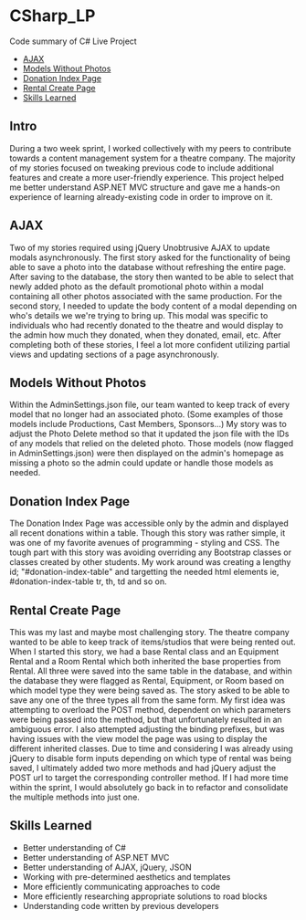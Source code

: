 # CSharp_LP
Code summary of C# Live Project

 * [AJAX](#ajax)
 * [Models Without Photos](#models-without-photos)
 * [Donation Index Page](#donation-index-page)
 * [Rental Create Page](#rental-create-page)
 * [Skills Learned](#skills-learned)

## Intro
During a two week sprint, I worked collectively with my peers to contribute towards a content management system for a theatre company. The majority of my stories focused on tweaking previous code to include additional features and create a more user-friendly experience. This project helped me better understand ASP.NET MVC structure and gave me a hands-on experience of learning already-existing code in order to improve on it.

## AJAX
Two of my stories required using jQuery Unobtrusive AJAX to update modals asynchronously. The first story asked for the functionality of being able to save a photo into the database without refreshing the entire page. After saving to the database, the story then wanted to be able to select that newly added photo as the default promotional photo within a modal containing all other photos associated with the same production. For the second story, I needed to update the body content of a modal depending on who's details we we're trying to bring up. This modal was specific to individuals who had recently donated to the theatre and would display to the admin how much they donated, when they donated, email, etc. After completing both of these stories, I feel a lot more confident utilizing partial views and updating sections of a page asynchronously.

## Models Without Photos
Within the AdminSettings.json file, our team wanted to keep track of every model that no longer had an associated photo. (Some examples of those models include Productions, Cast Members, Sponsors...) My story was to adjust the Photo Delete method so that it updated the json file with the IDs of any models that relied on the deleted photo. Those models (now flagged in AdminSettings.json) were then displayed on the admin's homepage as missing a photo so the admin could update or handle those models as needed.

## Donation Index Page
The Donation Index Page was accessible only by the admin and displayed all recent donations within a table. Though this story was rather simple, it was one of my favorite avenues of programming - styling and CSS. The tough part with this story was avoiding overriding any Bootstrap classes or classes created by other students. My work around was creating a lengthy id; "#donation-index-table" and targetting the needed html elements ie, #donation-index-table tr, th, td and so on.

## Rental Create Page
This was my last and maybe most challenging story. The theatre company wanted to be able to keep track of items/studios that were being rented out. When I started this story, we had a base Rental class and an Equipment Rental and a Room Rental which both inherited the base properties from Rental. All three were saved into the same table in the database, and within the database they were flagged as Rental, Equipment, or Room based on which model type they were being saved as. The story asked to be able to save any one of the three types all from the same form. My first idea was attempting to overload the POST method, dependent on which parameters were being passed into the method, but that unfortunately resulted in an ambiguous error. I also attempted adjusting the binding prefixes, but was having issues with the view model the page was using to display the different inherited classes. Due to time and considering I was already using jQuery to disable form inputs depending on which type of rental was being saved, I ultimately added two more methods and had jQuery adjust the POST url to target the corresponding controller method. If I had more time within the sprint, I would absolutely go back in to refactor and consolidate the multiple methods into just one.

## Skills Learned
* Better understanding of C#
* Better understanding of ASP.NET MVC
* Better understanding of AJAX, jQuery, JSON
* Working with pre-determined aesthetics and templates
* More efficiently communicating approaches to code
* More efficiently researching appropriate solutions to road blocks
* Understanding code written by previous developers
